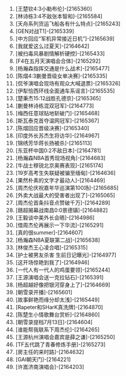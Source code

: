 
1. [王楚钦4:3小勒布伦]-[2165360]
1. [林诗栋3:4不敌张本智和]-[2165584]
1. [天舟系列货运飞船各有什么特点]-[2165243]
1. [GEN对战T1]-[2165339]
1. [中方回应“军机异常接近日机”]-[2165639]
1. [我就爱这么过夏天]-[2164642]
1. [被扫毒风暴剧情解析硬控]-[2165433]
1. [F4在五月天演唱会合体]-[2165292]
1. [杨瀚森指挥交通是什么战术]-[2165477]
1. [陈熠4:3蒯曼晋级女单决赛]-[2165335]
1. [侃爷演唱会现场有观众大喊退票]-[2165326]
1. [伊犁恰西环线全面通车系谣言]-[2165535]
1. [楚秉杰15:12战胜孔德京]-[2165365]
1. [蒯曼林诗栋混双冠军]-[2164773]
1. [梅西任意球贴地斩破门]-[2165468]
1. [斯瓦泰克首夺温网冠军]-[2165367]
1. [陈熠回应晋级决赛]-[2165340]
1. [印度外长苏杰生将访华]-[2164967]
1. [锦绣芳华蒋长扬被杀]-[2165113]
1. [东亚杯中国0:2不敌日本]-[2164781]
1. [杨瀚森NBA首秀现场视角]-[2164683]
1. [牛战士穆锐北京奥赛表现]-[2165174]
1. [19岁高考生失联疑被骗至缅甸]-[2164636]
1. [果然朴素的文字才最动人]-[2164469]
1. [周杰伦庆祝嘉年华巡演第100场]-[2165685]
1. [外卖大战最大的受害者出现了]-[2165065]
1. [周杰伦首条抖音点赞破千万]-[2164289]
1. [赣超揭幕战南昌0:0景德镇]-[2164882]
1. [王毅谈中美外长会晤]-[2164986]
1. [借周杰伦再展示一下华流]-[2165291]
1. [真的很summer]-[2164607]
1. [杨瀚森NBA夏联第二战]-[2165638]
1. [林俊杰王心凌合唱]-[2165315]
1. [护士被男友杀害 生前日记曝光]-[2164977]
1. [这开场惊艳到我了]-[2164946]
1. [一代人有一代人的鸡蛋要领]-[2165244]
1. [王源演唱会送一克拉钻石]-[2165391]
1. [杨超越好像把银河穿身上了]-[2164669]
1. [朝雪录开播]-[2165601]
1. [故事鲜艳而缘分却太浅]-[2165449]
1. [Rapeter和SHarK真洗牌]-[2164870]
1. [陈楚生小情歌舞台赏析]-[2164860]
1. [朝雪录提档7月13日]-[2164604]
1. [谁能帮我联系下周杰伦]-[2164265]
1. [王源杭州演唱会嘉宾是薛之谦]-[2165250]
1. [TF五代跳了青春修炼手册]-[2165273]
1. [房主任的来时路]-[2164632]
1. [GAI朝天门]-[2164221]
1. [许嵩济南演唱会]-[2164203]